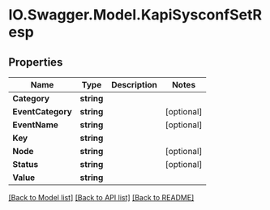 # IO.Swagger.Model.KapiSysconfSetResp
## Properties

Name | Type | Description | Notes
------------ | ------------- | ------------- | -------------
**Category** | **string** |  | 
**EventCategory** | **string** |  | [optional] 
**EventName** | **string** |  | [optional] 
**Key** | **string** |  | 
**Node** | **string** |  | [optional] 
**Status** | **string** |  | [optional] 
**Value** | **string** |  | 

[[Back to Model list]](../README.md#documentation-for-models) [[Back to API list]](../README.md#documentation-for-api-endpoints) [[Back to README]](../README.md)


